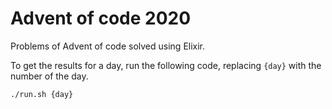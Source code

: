# Advent of code 2020

Problems of Advent of code solved using Elixir.

To get the results for a day, run the following code, replacing `{day}` with the number of the day.

```bash
./run.sh {day}
```

